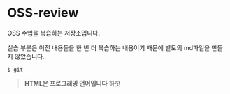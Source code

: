 # OSS-review
OSS 수업을 복습하는 저장소입니다.

실습 부분은 이전 내용들을 한 번 더 복습하는 내용이기 때문에 별도의 md파일을 만들지 않았습니다.

```
$ git
```

>**HTML은 프로그래밍 언어입니다** 하핫
